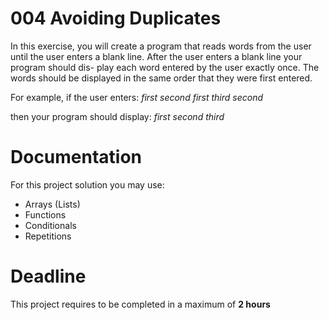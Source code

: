 #  004  Avoiding Duplicates

In this exercise, you will create a program that reads words from the user until the user enters a blank line. 
After the user enters a blank line your program should dis- play each word entered by the user exactly once. 
The words should be displayed in the same order that they were first entered. 

For example, if the user enters:
*first*
*second*
*first*
*third*
*second*

then your program should display:
*first*
*second*
*third*


# Documentation

For this project solution you may use:

- Arrays (Lists)
- Functions
- Conditionals
- Repetitions

# Deadline

This project requires to be completed in a maximum of **2 hours**
